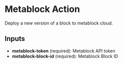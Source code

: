 # Metablock Action

Deploy a new version of a block to metablock cloud.

## Inputs

* **metablock-token** (required): Metablock API token
* **metablock-block-id** (required): Metablock Block ID
